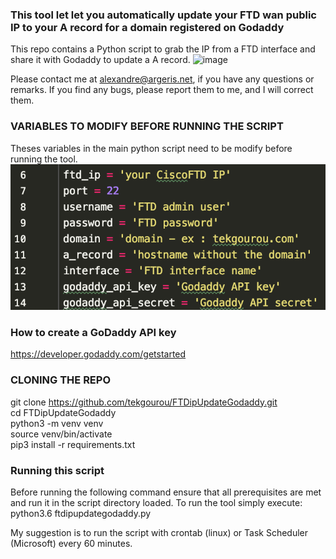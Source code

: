 ### This tool let let you automatically update your FTD wan public IP to your A record for a domain registered on Godaddy

This repo contains a Python script to grab the IP from a FTD interface and share it with Godaddy to update a A record.
![image](./diagram.png)
<br/>

Please contact me at alexandre@argeris.net, if you have any questions or remarks. If you find any bugs, please report them to me, and I will correct them.

### VARIABLES TO MODIFY BEFORE RUNNING THE SCRIPT
Theses variables in the main python script need to be modify before running the tool. <br/>
![image](./png/variables.png)

### How to create a GoDaddy API key
https://developer.godaddy.com/getstarted

### CLONING THE REPO
git clone https://github.com/tekgourou/FTDipUpdateGodaddy.git <br/>
cd FTDipUpdateGodaddy <br/>
python3 -m venv venv <br/>
source venv/bin/activate <br/>
pip3 install -r requirements.txt <br/>

### Running this script
Before running the following command ensure that all prerequisites are met and run it in the script directory loaded.
To run the tool simply execute: <br/>
python3.6 ftdipupdategodaddy.py <br/>

My suggestion is to run the script with crontab (linux) or Task Scheduler (Microsoft) every 60 minutes. <br/>